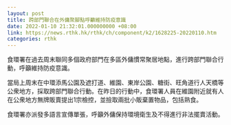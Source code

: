 ```yaml
---
layout: post
title: 跨部門聯合在外傭聚腳點呼籲維持防疫意識
date: 2022-01-10 21:32:01.000000000 +08:00
link: https://news.rthk.hk/rthk/ch/component/k2/1628225-20220110.htm
categories: rthk
---
```


食環署在過去周末聯同多個政府部門在多區外傭慣常聚居地點，進行跨部門聯合行動，呼籲維持防疫意識。

當局上周末在中環添馬公園及遮打道、維園、東岸公園、糖街、旺角道行人天橋等公衆地方，採取跨部門聯合行動。在昨日的行動中，食環署人員在維園附近就有人在公衆地方無牌販賣提出1宗檢控，並撿取兩批小販棄置物品，包括熟食。

食環署亦派發多語言宣傳單張，呼籲外傭保持環境衛生及不得進行非法擺賣活動。
